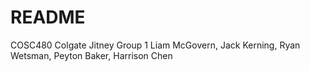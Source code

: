# README
COSC480 Colgate Jitney Group 1
Liam McGovern, Jack Kerning, Ryan Wetsman, Peyton Baker, Harrison Chen
